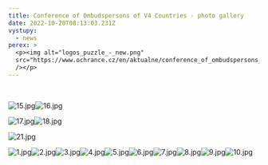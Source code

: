 ```yaml
---
title: Conference of Ombudspersons of V4 Countries - photo gallery
date: 2022-10-20T08:13:03.231Z
vystupy:
  - news
perex: >
  <p><img alt="logos_puzzle_-_new.png"
  src="https://www.ochrance.cz/en/aktualne/conference_of_ombudspersons_of_v4_countries_-_photo_gallery/logos_puzzle_-_new.png"
  /></p>
---
```

<p>&nbsp;</p>

<p><img alt="15.jpg" src="https://www.ochrance.cz/en/aktualne/conference_of_ombudspersons_of_v4_countries_-_photo_gallery/15.jpg" /><img alt="16.jpg" src="https://www.ochrance.cz/en/aktualne/conference_of_ombudspersons_of_v4_countries_-_photo_gallery/16.jpg" /></p>

<p><img alt="17.jpg" src="https://www.ochrance.cz/en/aktualne/conference_of_ombudspersons_of_v4_countries_-_photo_gallery/17.jpg" /><img alt="18.jpg" src="https://www.ochrance.cz/en/aktualne/conference_of_ombudspersons_of_v4_countries_-_photo_gallery/18.jpg" /></p>

<p><img alt="21.jpg" src="https://www.ochrance.cz/en/aktualne/conference_of_ombudspersons_of_v4_countries_-_photo_gallery/21.jpg" /></p>

<p><img alt="1.jpg" src="https://www.ochrance.cz/en/aktualne/conference_of_ombudspersons_of_v4_countries_-_photo_gallery/1.jpg" /><img alt="2.jpg" src="https://www.ochrance.cz/en/aktualne/conference_of_ombudspersons_of_v4_countries_-_photo_gallery/2.jpg" /><img alt="3.jpg" src="https://www.ochrance.cz/en/aktualne/conference_of_ombudspersons_of_v4_countries_-_photo_gallery/3.jpg" /><img alt="4.jpg" src="https://www.ochrance.cz/en/aktualne/conference_of_ombudspersons_of_v4_countries_-_photo_gallery/4.jpg" /><img alt="5.jpg" src="https://www.ochrance.cz/en/aktualne/conference_of_ombudspersons_of_v4_countries_-_photo_gallery/5.jpg" /><img alt="6.jpg" src="https://www.ochrance.cz/en/aktualne/conference_of_ombudspersons_of_v4_countries_-_photo_gallery/6.jpg" /><img alt="7.jpg" src="https://www.ochrance.cz/en/aktualne/conference_of_ombudspersons_of_v4_countries_-_photo_gallery/7.jpg" /><img alt="8.jpg" src="https://www.ochrance.cz/en/aktualne/conference_of_ombudspersons_of_v4_countries_-_photo_gallery/8.jpg" /><img alt="9.jpg" src="https://www.ochrance.cz/en/aktualne/conference_of_ombudspersons_of_v4_countries_-_photo_gallery/9.jpg" /><img alt="10.jpg" src="https://www.ochrance.cz/en/aktualne/conference_of_ombudspersons_of_v4_countries_-_photo_gallery/10.jpg" /></p>
